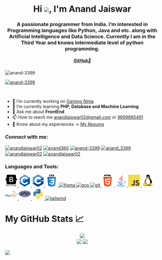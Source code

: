 <h1 align="center">Hi <img src ="https://raw.githubusercontent.com/MartinHeinz/MartinHeinz/master/wave.gif" width="30px">, I'm Anand Jaiswar</h1>
<h3 align="center">A passionate programmer from India. I’m interested in Programming languages like Python, Java and etc. along with Artificial Intelligence and Data Science. Currently I am in the Third Year and knows intermediate level of python programming.</h3><h5 align="center"><a href="https://github.com/anand-3399">GitHub🤩</a></h5>

<p align="left"> <img src="https://komarev.com/ghpvc/?username=anand-3399&label=Profile%20views&color=0e75b6&style=flat" alt="anand-3399" /> </p>

<p align="left"> <a href="https://github.com/ryo-ma/github-profile-trophy"><img src="https://github-profile-trophy.vercel.app/?username=anand-3399&column=7&margin-w=10&no-bg=true" alt="anand-3399" /></a> </p>

<p align="left"> <a href="https://twitter.com/" target="blank"><img src="https://img.shields.io/twitter/follow/?logo=twitter&style=for-the-badge" alt="" /></a> </p>

- 🔭 I’m currently working on [Gaming Ninja](https://github.com/anand-3399/Gaming-Ninja)
- 🌱 I’m currently learning **PHP, Database and Machine Learning**
- 💬 Ask me about **FrontEnd**
- 📫 How to reach me [anandjaiswar02@gmail.com](mailto:anandjaiswar02@gmail.com)  or [9699685491](https://wa.me/+919699685491?text=Hello%20my%20friend!%20I%20want%20to%20connect%20with%20you.%20Just%20want%20to%20know%20about%20)
- 📄 Know about my experiences -> [My Resume](https://drive.google.com/file/d/12cqM26SNA103zqpEkQcAXPgwY_Vccl79/view)

<h3 align="left">Connect with me:</h3>
<p align="left">
<a href="https://linkedin.com/in/anandjaiswar02" target="blank"><img align="center" src="https://raw.githubusercontent.com/rahuldkjain/github-profile-readme-generator/master/src/images/icons/Social/linked-in-alt.svg" alt="anandjaiswar02" height="30" width="40" /></a>
<a href="https://fb.com/anand360" target="blank"><img align="center" src="https://raw.githubusercontent.com/rahuldkjain/github-profile-readme-generator/master/src/images/icons/Social/facebook.svg" alt="anand360" height="30" width="40" /></a>
<a href="https://instagram.com/anand-3399" target="blank"><img align="center" src="https://raw.githubusercontent.com/rahuldkjain/github-profile-readme-generator/master/src/images/icons/Social/instagram.svg" alt="anand-3399" height="30" width="40" /></a>
<a href="https://www.codechef.com/users/anand_3399" target="blank"><img align="center" src="https://cdn.jsdelivr.net/npm/simple-icons@3.1.0/icons/codechef.svg" alt="anand_3399" height="30" width="40" /></a>
<a href="https://www.hackerrank.com/anandjaiswar02" target="blank"><img align="center" src="https://raw.githubusercontent.com/rahuldkjain/github-profile-readme-generator/master/src/images/icons/Social/hackerrank.svg" alt="anandjaiswar02" height="30" width="40" /></a>
<a href="https://www.leetcode.com/anandjaiswar02" target="blank"><img align="center" src="https://raw.githubusercontent.com/rahuldkjain/github-profile-readme-generator/master/src/images/icons/Social/leet-code.svg" alt="anandjaiswar02" height="30" width="40" /></a>
</p>

<h3 align="left">Languages and Tools:</h3>
<p align="left"> <a href="https://getbootstrap.com" target="_blank" rel="noreferrer"> <img src="https://raw.githubusercontent.com/devicons/devicon/master/icons/bootstrap/bootstrap-plain-wordmark.svg" alt="bootstrap" width="40" height="40"/> </a> <a href="https://www.cprogramming.com/" target="_blank" rel="noreferrer"> <img src="https://raw.githubusercontent.com/devicons/devicon/master/icons/c/c-original.svg" alt="c" width="40" height="40"/> </a> <a href="https://www.w3schools.com/cpp/" target="_blank" rel="noreferrer"> <img src="https://raw.githubusercontent.com/devicons/devicon/master/icons/cplusplus/cplusplus-original.svg" alt="cplusplus" width="40" height="40"/> </a> <a href="https://www.w3schools.com/css/" target="_blank" rel="noreferrer"> <img src="https://raw.githubusercontent.com/devicons/devicon/master/icons/css3/css3-original-wordmark.svg" alt="css3" width="40" height="40"/> </a> <a href="https://www.figma.com/" target="_blank" rel="noreferrer"> <img src="https://www.vectorlogo.zone/logos/figma/figma-icon.svg" alt="figma" width="40" height="40"/> </a> <a href="https://cloud.google.com" target="_blank" rel="noreferrer"> <img src="https://www.vectorlogo.zone/logos/google_cloud/google_cloud-icon.svg" alt="gcp" width="40" height="40"/> </a> <a href="https://git-scm.com/" target="_blank" rel="noreferrer"> <img src="https://www.vectorlogo.zone/logos/git-scm/git-scm-icon.svg" alt="git" width="40" height="40"/> </a> <a href="https://www.w3.org/html/" target="_blank" rel="noreferrer"> <img src="https://raw.githubusercontent.com/devicons/devicon/master/icons/html5/html5-original-wordmark.svg" alt="html5" width="40" height="40"/> </a> <a href="https://www.java.com" target="_blank" rel="noreferrer"> <img src="https://raw.githubusercontent.com/devicons/devicon/master/icons/java/java-original.svg" alt="java" width="40" height="40"/> </a> <a href="https://developer.mozilla.org/en-US/docs/Web/JavaScript" target="_blank" rel="noreferrer"> <img src="https://raw.githubusercontent.com/devicons/devicon/master/icons/javascript/javascript-original.svg" alt="javascript" width="40" height="40"/> </a> <a href="https://www.linux.org/" target="_blank" rel="noreferrer"> <img src="https://raw.githubusercontent.com/devicons/devicon/master/icons/linux/linux-original.svg" alt="linux" width="40" height="40"/> </a> <a href="https://www.mysql.com/" target="_blank" rel="noreferrer"> <img src="https://raw.githubusercontent.com/devicons/devicon/master/icons/mysql/mysql-original-wordmark.svg" alt="mysql" width="40" height="40"/> </a> <a href="https://www.php.net" target="_blank" rel="noreferrer"> <img src="https://raw.githubusercontent.com/devicons/devicon/master/icons/php/php-original.svg" alt="php" width="40" height="40"/> </a> <a href="https://www.python.org" target="_blank" rel="noreferrer"> <img src="https://raw.githubusercontent.com/devicons/devicon/master/icons/python/python-original.svg" alt="python" width="40" height="40"/> </a> <a href="https://tailwindcss.com/" target="_blank" rel="noreferrer"> <img src="https://www.vectorlogo.zone/logos/tailwindcss/tailwindcss-icon.svg" alt="tailwind" width="40" height="40"/> </a> </p>
 
<!-- <p><img align="left" src="https://github-readme-stats.vercel.app/api/top-langs?username=anand-3399&show_icons=true&locale=en&layout=compact" alt="anand-3399" /></p>

<p> <img align="center" src="https://github-readme-stats.vercel.app/api?username=anand-3399&show_icons=true&locale=en" alt="anand-3399" /></p>

<p><img align="center" src="https://github-readme-streak-stats.herokuapp.com/?user=anand-3399&" alt="anand-3399" /></p> -->


<!-- Edits from here -->

# My GitHub Stats  📈 
<!--[technology used]-->
<div align="center">
 <!-- <img src="https://github-readme-stats.vercel.app/api/top-langs/?username=anand-3399&show_icons=true&theme=algolia&repo=anand-3399" width="95%" height="300px"> -->
 <img src="https://github-readme-stats.vercel.app/api/top-langs/?username=anand-3399&layout=compact&theme=chartreuse-dark&langs_count=7" width="50%">
 </div>

<div align="center">
<!--[![GitHub Streak]-->
<img src="https://github-readme-streak-stats.herokuapp.com/?user=anand-3399&theme=dark" width="48%">
<!--![ Anand Jaiswar Singh Github stats]-->
<img src="https://github-readme-stats.vercel.app/api?username=anand-3399&show_icons=true&theme=tokyonight" width="48%">
 </div>

<br>

<img src="https://activity-graph.herokuapp.com/graph?username=anand-3399&theme=react-dark&hide_border=true">




<!---
anand-3399/anand-3399 is a ✨ special ✨ repository because its `README.md` (this file) appears on your GitHub profile.
You can click the Preview link to take a look at your changes.
--->
